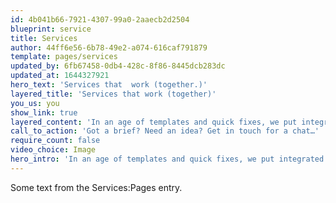 ```yaml
---
id: 4b041b66-7921-4307-99a0-2aaecb2d2504
blueprint: service
title: Services
author: 44ff6e56-6b78-49e2-a074-616caf791879
template: pages/services
updated_by: 6fb67458-0db4-428c-8f86-8445dcb283dc
updated_at: 1644327921
hero_text: 'Services that  work (together.)'
layered_title: 'Services that work (together)'
you_us: you
show_link: true
layered_content: 'In an age of templates and quick fixes, we put integrated thinking first whatever we’re working with you on. Oh, and we go beyond "good enough" to make sure you get big results. What do you need help with?'
call_to_action: 'Got a brief? Need an idea? Get in touch for a chat…'
require_count: false
video_choice: Image
hero_intro: 'In an age of templates and quick fixes, we put integrated thinking first whatever we’re working with you on. Oh, and we go beyond "good enough" to make sure you get big results. What do you need help with?'
---
```

Some text from the Services:Pages entry.